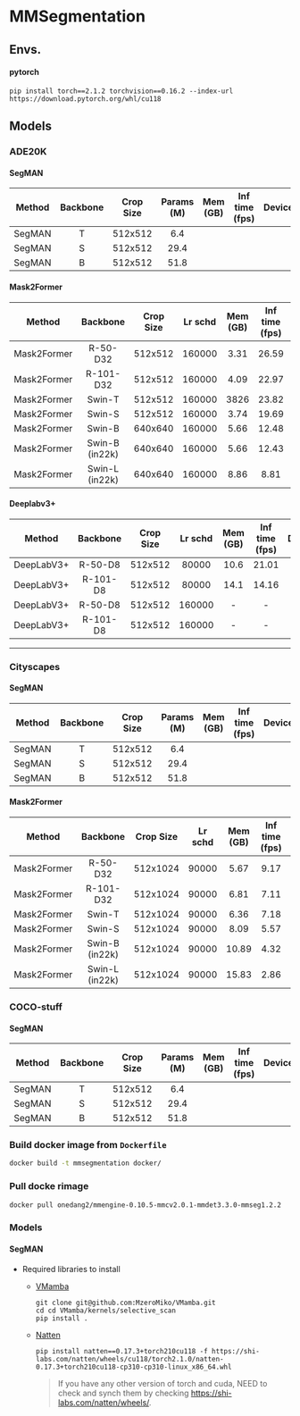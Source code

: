 # MMSegmentation 

## Envs.

#### pytorch
```
pip install torch==2.1.2 torchvision==0.16.2 --index-url https://download.pytorch.org/whl/cu118
```

## Models

### ADE20K

#### SegMAN

| Method        | Backbone         | Crop Size   | Params (M)| Mem (GB)  | Inf time (fps)   | Device   | mIoU    | mIoU(ms+flip)  | config  |
| :-----------: | :--------------: | :---------: | :-------: | :-------: | :--------------: | :------: | :-----: | :------------: | :-----: | 
| SegMAN        | T                | 512x512     | 6.4       |           |                  |          | 43.0    |              - |         | 
| SegMAN        | S                | 512x512     | 29.4      |           |                  |          | 51.3    |              - |         | 
| SegMAN        | B                | 512x512     | 51.8      |           |                  |          | 52.6    |              - |         | 

#### Mask2Former

| Method        | Backbone         | Crop Size   | Lr schd   | Mem (GB)  | Inf time (fps)   | Device   | mIoU    | mIoU(ms+flip)  | config  |
| :-----------: | :--------------: | :---------: | :-------: | :-------: | :--------------: | :------: | :-----: | :------------: | :-----: | 
| Mask2Former   | R-50-D32         | 512x512     | 160000    |     3.31  | 26.59            | A100     | 47.87   |              - | [config](https://github.com/open-mmlab/mmsegmentation/blob/main/configs/mask2former/mask2former_r50_8xb2-160k_ade20k-512x512.py) | 
| Mask2Former   | R-101-D32        | 512x512     | 160000    |     4.09  | 22.97            | A100     | 48.60   |              - | [config](https://github.com/open-mmlab/mmsegmentation/blob/main/configs/mask2former/mask2former_r101_8xb2-160k_ade20k-512x512.py) | 
| Mask2Former   | Swin-T           | 512x512     | 160000    |     3826  | 23.82            | A100     | 48.66   |              - | [config](https://github.com/open-mmlab/mmsegmentation/blob/main/configs/mask2former/mask2former_swin-t_8xb2-160k_ade20k-512x512.py) | 
| Mask2Former   | Swin-S           | 512x512     | 160000    |     3.74  | 19.69            | A100     | 51.24   |              - | [config](https://github.com/open-mmlab/mmsegmentation/blob/main/configs/mask2former/mask2former_swin-s_8xb2-160k_ade20k-512x512.py) | 
| Mask2Former   | Swin-B           | 640x640     | 160000    |     5.66  | 12.48            | A100     | 52.44   |              - | [config](https://github.com/open-mmlab/mmsegmentation/blob/main/configs/mask2former/mask2former_swin-b-in1k-384x384-pre_8xb2-160k_ade20k-640x640.py) | 
| Mask2Former   | Swin-B (in22k)   | 640x640     | 160000    |     5.66  | 12.43            | A100     | 53.90   |              - | [config](https://github.com/open-mmlab/mmsegmentation/blob/main/configs/mask2former/mask2former_swin-b-in22k-384x384-pre_8xb2-160k_ade20k-640x640.py) | 
| Mask2Former   | Swin-L (in22k)   | 640x640     | 160000    |     8.86  | 8.81             | A100     | 56.01   |              - | [config](https://github.com/open-mmlab/mmsegmentation/blob/main/configs/mask2former/mask2former_swin-l-in22k-384x384-pre_8xb2-160k_ade20k-640x640.py) | 

#### Deeplabv3+

| Method       | Backbone   | Crop Size   | Lr schd  | Mem (GB)   | Inf time (fps)   | Device   |  mIoU  | mIoU(ms+flip)  | config  |
| :----------: | :--------: | :---------: | :------: | :--------: | :--------------: | :------: | :----: | :------------: | :-----: |
| DeepLabV3+   | R-50-D8    | 512x512     |   80000  | 10.6       | 21.01            | V100     | 42.72  |         43.75  | [config](https://github.com/open-mmlab/mmsegmentation/blob/main/configs/deeplabv3plus/deeplabv3plus_r50-d8_4xb4-80k_ade20k-512x512.py)   | 
| DeepLabV3+   | R-101-D8   | 512x512     |   80000  | 14.1       | 14.16            | V100     | 44.60  |         46.06  | [config](https://github.com/open-mmlab/mmsegmentation/blob/main/configs/deeplabv3plus/deeplabv3plus_r101-d8_4xb4-160k_ade20k-512x512.py) | 
| DeepLabV3+   | R-50-D8    | 512x512     |  160000  | -          | -                | V100     | 43.95  |         44.93  | [config](https://github.com/open-mmlab/mmsegmentation/blob/main/configs/deeplabv3plus/deeplabv3plus_r50-d8_4xb4-160k_ade20k-512x512.py)  | 
| DeepLabV3+   | R-101-D8   | 512x512     |  160000  | -          | -                | V100     | 45.47  |         46.35  | [config](https://github.com/open-mmlab/mmsegmentation/blob/main/configs/deeplabv3plus/deeplabv3plus_r101-d8_4xb4-160k_ade20k-512x512.py) | 


------------------------------------------------------------------------------------------------
### Cityscapes 

#### SegMAN

| Method        | Backbone         | Crop Size   | Params (M)| Mem (GB)  | Inf time (fps)   | Device   | mIoU    | mIoU(ms+flip)  | config  |
| :-----------: | :--------------: | :---------: | :-------: | :-------: | :--------------: | :------: | :-----: | :------------: | :-----: | 
| SegMAN        | T                | 512x512     | 6.4       |           |                  |          | 80.3    |              - |         | 
| SegMAN        | S                | 512x512     | 29.4      |           |                  |          | 83.2    |              - |         | 
| SegMAN        | B                | 512x512     | 51.8      |           |                  |          | 83.8    |              - |         | 

#### Mask2Former
| Method       | Backbone         | Crop Size   | Lr schd   | Mem (GB)  | Inf time (fps)   | Device   | mIoU    | mIoU(ms+flip)  | config |
| :----------: | :--------------: | :---------: | :-------: | :-------: | :--------------: | :------: | :-----: | :------------: | :----: |
| Mask2Former | R-50-D32       | 512x1024  | 90000   |     5.67 | 9.17           | A100   | 80.44 |             - |                      [config](https://github.com/open-mmlab/mmsegmentation/blob/main/configs/mask2former/mask2former_r50_8xb2-90k_cityscapes-512x1024.py) | 
| Mask2Former | R-101-D32      | 512x1024  | 90000   |     6.81 | 7.11           | A100   | 80.80 |             - |                     [config](https://github.com/open-mmlab/mmsegmentation/blob/main/configs/mask2former/mask2former_r101_8xb2-90k_cityscapes-512x1024.py) | 
| Mask2Former | Swin-T         | 512x1024  | 90000   |     6.36 | 7.18           | A100   | 81.71 |             - |                   [config](https://github.com/open-mmlab/mmsegmentation/blob/main/configs/mask2former/mask2former_swin-t_8xb2-90k_cityscapes-512x1024.py) | 
| Mask2Former | Swin-S         | 512x1024  | 90000   |     8.09 | 5.57           | A100   | 82.57 |             - |                   [config](https://github.com/open-mmlab/mmsegmentation/blob/main/configs/mask2former/mask2former_swin-s_8xb2-90k_cityscapes-512x1024.py) | 
| Mask2Former | Swin-B (in22k) | 512x1024  | 90000   |    10.89 | 4.32           | A100   | 83.52 |             - | [config](https://github.com/open-mmlab/mmsegmentation/blob/main/configs/mask2former/mask2former_swin-b-in22k-384x384-pre_8xb2-90k_cityscapes-512x1024.py) | 
| Mask2Former | Swin-L (in22k) | 512x1024  | 90000   |    15.83 | 2.86           | A100   | 83.65 |             - | [config](https://github.com/open-mmlab/mmsegmentation/blob/main/configs/mask2former/mask2former_swin-l-in22k-384x384-pre_8xb2-90k_cityscapes-512x1024.py) | 


### COCO-stuff 

#### SegMAN

| Method        | Backbone         | Crop Size   | Params (M)| Mem (GB)  | Inf time (fps)   | Device   | mIoU    | mIoU(ms+flip)  | config  |
| :-----------: | :--------------: | :---------: | :-------: | :-------: | :--------------: | :------: | :-----: | :------------: | :-----: | 
| SegMAN        | T                | 512x512     | 6.4       |           |                  |          | 41.3    |              - |         | 
| SegMAN        | S                | 512x512     | 29.4      |           |                  |          | 47.5    |              - |         | 
| SegMAN        | B                | 512x512     | 51.8      |           |                  |          | 48.3    |              - |         | 


### Build docker image from `Dockerfile`
```sh
docker build -t mmsegmentation docker/
```

### Pull docke rimage
```sh
docker pull onedang2/mmengine-0.10.5-mmcv2.0.1-mmdet3.3.0-mmseg1.2.2
```



### Models

#### SegMAN

* Required libraries to install
    - [VMamba](https://github.com/MzeroMiko/VMamba)
        ```
        git clone git@github.com:MzeroMiko/VMamba.git
        cd cd VMamba/kernels/selective_scan
        pip install .
        ```
    - [Natten](https://github.com/SHI-Labs/NATTEN)
        ```
        pip install natten==0.17.3+torch210cu118 -f https://shi-labs.com/natten/wheels/cu118/torch2.1.0/natten-0.17.3+torch210cu118-cp310-cp310-linux_x86_64.whl
        ```

        > If you have any other version of torch and cuda, NEED to check and synch them by checking https://shi-labs.com/natten/wheels/.
